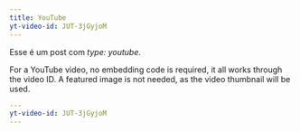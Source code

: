 ```yaml
---
title: YouTube
yt-video-id: JUT-3jGyjoM
---
```

Esse é um post com *type: youtube*.

For a YouTube video, no embedding code is required, it all works through the video ID. A featured image is not needed, as the video thumbnail will be used.

```yml
---
yt-video-id: JUT-3jGyjoM
---
```
